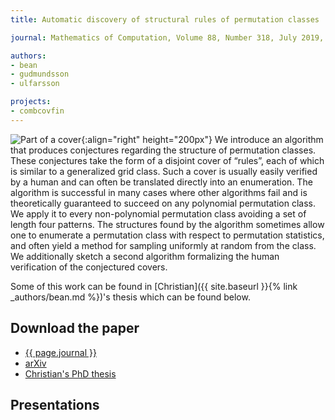```yaml
---
title: Automatic discovery of structural rules of permutation classes

journal: Mathematics of Computation, Volume 88, Number 318, July 2019, Pages 1967–1990

authors:
- bean
- gudmundsson
- ulfarsson

projects:
- combcovfin
---
```

![Part of a cover]({{site.baseurl}}/assets/img/struct.png){:align="right" height="200px"}
We introduce an algorithm that produces conjectures regarding the structure of
permutation classes. These conjectures take the form of a disjoint cover of
“rules”, each of which is similar to a generalized grid class. Such a cover is
usually easily verified by a human and can often be translated directly into an
enumeration. The algorithm is successful in many cases where other algorithms
fail and is theoretically guaranteed to succeed on any polynomial permutation
class. We apply it to every non-polynomial permutation class avoiding a set of
length four patterns. The structures found by the algorithm sometimes allow
one to enumerate a permutation class with respect to permutation statistics,
and often yield a method for sampling uniformly at random from the class. We
additionally sketch a second algorithm formalizing the human verification of
the conjectured covers.

Some of this work can be found in [Christian]({{ site.baseurl }}{% link _authors/bean.md %})'s
thesis which can be found below.

## Download the paper
- [{{ page.journal }}](https://www.ams.org/journals/mcom/0000-000-00/S0025-5718-2018-03386-5/)
- [arXiv](https://arxiv.org/abs/1705.04109)
- [Christian's PhD thesis](http://hdl.handle.net/1946/31663)

## Presentations
